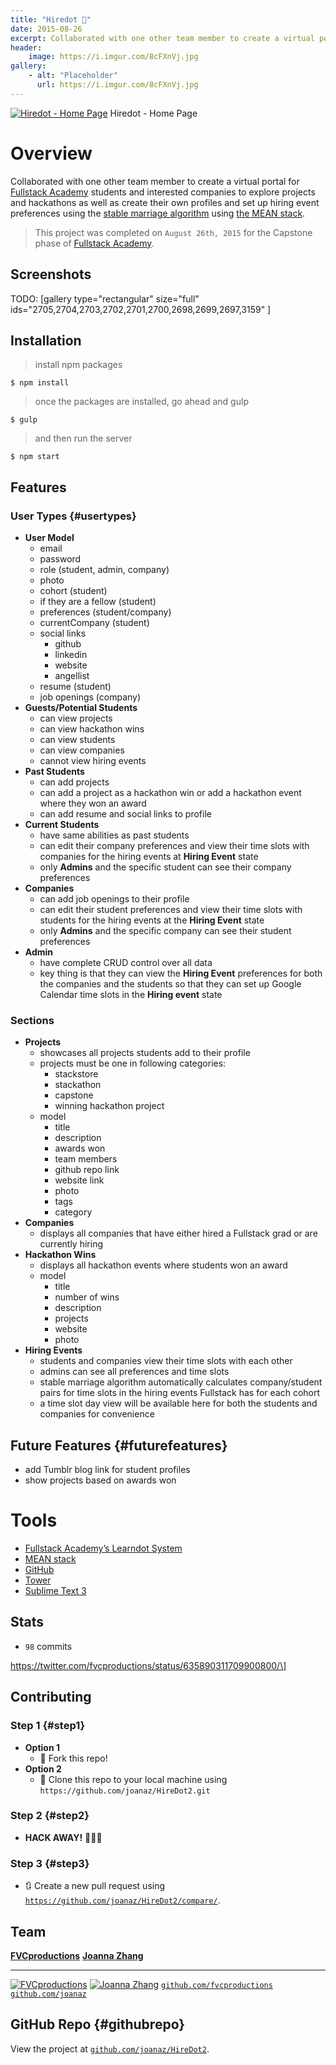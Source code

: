 ```yaml
---
title: "Hiredot 💼"
date: 2015-08-26
excerpt: Collaborated with one other team member to create a virtual portal for Fullstack Academy students and interested companies to explore projects and hackathons as well as create their own profiles and set up hiring event preferences using the stable marriage algorithm using the MEAN stack.
header:
    image: https://i.imgur.com/8cFXnVj.jpg
gallery:
    - alt: "Placeholder"
      url: https://i.imgur.com/8cFXnVj.jpg
---
```


[![Hiredot - Home
Page](https://fvcproductions.files.wordpress.com/2015/08/hiredot-latest.png)](https://fvcproductions.com/portfolio/hiredot/hiredot-latest/)
Hiredot - Home Page

Overview
========

Collaborated with one other team member to create a virtual portal for
[Fullstack Academy](https://fullstackacademy.com "Fullstack Academy")
students and interested companies to explore projects and hackathons as
well as create their own profiles and set up hiring event preferences
using the [stable marriage
algorithm](https://www.wikiwand.com/en/Stable_marriage_problem "stable marriage algorithm")
using [the MEAN stack](https://mean.io "MEAN stack").

> This project was completed on `August 26th, 2015` for the Capstone
> phase of [Fullstack
> Academy](https://fullstackacademy.com "Fullstack Academy").



Screenshots
-----------

TODO: [gallery type="rectangular" size="full"
ids="2705,2704,2703,2702,2701,2700,2698,2699,2697,3159" ]



Installation
------------

> install npm packages

    $ npm install

> once the packages are installed, go ahead and gulp

    $ gulp

> and then run the server

    $ npm start



Features
--------

### User Types {#usertypes}

-   **User Model**
    -   email
    -   password
    -   role (student, admin, company)
    -   photo
    -   cohort (student)
    -   if they are a fellow (student)
    -   preferences (student/company)
    -   currentCompany (student)
    -   social links
        -   github
        -   linkedin
        -   website
        -   angellist
    -   resume (student)
    -   job openings (company)
-   **Guests/Potential Students**
    -   can view projects
    -   can view hackathon wins
    -   can view students
    -   can view companies
    -   cannot view hiring events
-   **Past Students**
    -   can add projects
    -   can add a project as a hackathon win or add a hackathon event
        where they won an award
    -   can add resume and social links to profile
-   **Current Students**
    -   have same abilities as past students
    -   can edit their company preferences and view their time slots
        with companies for the hiring events at **Hiring Event** state
    -   only **Admins** and the specific student can see their company
        preferences
-   **Companies**
    -   can add job openings to their profile
    -   can edit their student preferences and view their time slots
        with students for the hiring events at the **Hiring Event**
        state
    -   only **Admins** and the specific company can see their student
        preferences
-   **Admin**
    -   have complete CRUD control over all data
    -   key thing is that they can view the **Hiring Event** preferences
        for both the companies and the students so that they can set up
        Google Calendar time slots in the **Hiring event** state

### Sections

-   **Projects**
    -   showcases all projects students add to their profile
    -   projects must be one in following categories:
        -   stackstore
        -   stackathon
        -   capstone
        -   winning hackathon project
    -   model
        -   title
        -   description
        -   awards won
        -   team members
        -   github repo link
        -   website link
        -   photo
        -   tags
        -   category
-   **Companies**
    -   displays all companies that have either hired a Fullstack grad
        or are currently hiring
-   **Hackathon Wins**
    -   displays all hackathon events where students won an award
    -   model
        -   title
        -   number of wins
        -   description
        -   projects
        -   website
        -   photo
-   **Hiring Events**
    -   students and companies view their time slots with each other
    -   admins can see all preferences and time slots
    -   stable marriage algorithm automatically calculates
        company/student pairs for time slots in the hiring events
        Fullstack has for each cohort
    -   a time slot day view will be available here for both the
        students and companies for convenience

Future Features {#futurefeatures}
---------------

-   add Tumblr blog link for student profiles
-   show projects based on awards won

Tools
=====

- [Fullstack Academy’s Learndot
    System](https://learn.fullstackacademy.com "Fullstack Academy - Learndot")
- [MEAN stack](https://mean.io "MEAN stack")
- [GitHub](https://github.com "GitHub")
- [Tower](https://www.git-tower.com/ "Tower")
- [Sublime Text 3](https://www.sublimetext.com/3 "Sublime Text 3")



Stats
-----

-   `98` commits

https://twitter.com/fvcproductions/status/635890311709900800/\]



Contributing
------------

### Step 1 {#step1}

-   **Option 1**
    -   🍴 Fork this repo!
-   **Option 2**
    -   👯 Clone this repo to your local machine using
        `https://github.com/joanaz/HireDot2.git`

### Step 2 {#step2}

-   **HACK AWAY!** 🔨🔨🔨

### Step 3 {#step3}

-   🔃 Create a new pull request using
    [`https://github.com/joanaz/HireDot2/compare/`](https://github.com/joanaz/HireDot2/compare/).



Team
----

  [**FVCproductions**](https://fvcproductions.com)                                                              [**Joanna Zhang**](https://github.com/joanaz)
  ------------ ----------
  [![FVCproductions](https://avatars1.githubusercontent.com/u/4284691?v=3&s=200)](https://fvcproductions.com)   [![Joanna Zhang](https://avatars1.githubusercontent.com/u/8575618?v=3&s=200)](https://github.com/joanaz)
  [`github.com/fvcproductions`](https://github.com/fvcproductions)                                              [`github.com/joanaz`](https://github.com/joanaz)



GitHub Repo {#githubrepo}
-----------

View the project at
[`github.com/joanaz/HireDot2`](https://github.com/joanaz/HireDot2 "Hiredot").
